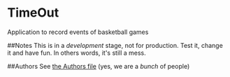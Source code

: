 TimeOut
=======

Application to record events of basketball games

##Notes
This is in a *development* stage, not for production. Test it, change it and have fun. In others words, it's still a mess.

##Authors
See [the Authors file](https://github.com/CLN-Group/Share-This-Web/blob/master/AUTHORS.md) (yes, we are a *bunch* of people)
